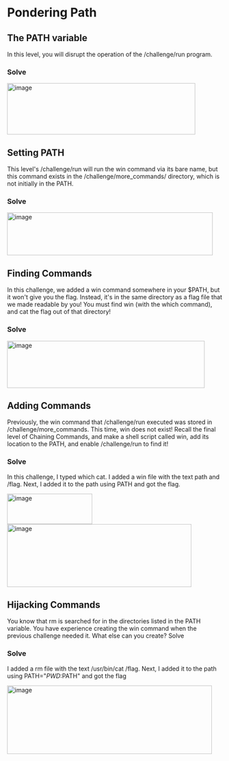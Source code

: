 # Pondering Path

## The PATH variable
In this level, you will disrupt the operation of the /challenge/run program.

### Solve
<img width="440" height="120" alt="image" src="https://github.com/user-attachments/assets/a2d4278a-f5e0-45fe-8549-463dc4198bfc" />

## Setting PATH
This level's /challenge/run will run the win command via its bare name, but this command exists in the /challenge/more_commands/ directory, which is not initially in the PATH.

### Solve
<img width="481" height="100" alt="image" src="https://github.com/user-attachments/assets/552ab300-689a-4a33-8983-e4176773628d" />

## Finding Commands
In this challenge, we added a win command somewhere in your $PATH, but it won't give you the flag. Instead, it's in the same directory as a flag file that we made readable by you! You must find win (with the which command), and cat the flag out of that directory!

### Solve
<img width="462" height="110" alt="image" src="https://github.com/user-attachments/assets/f9b01dc3-a155-4f1a-866c-05fca196f820" />

## Adding Commands
Previously, the win command that /challenge/run executed was stored in /challenge/more_commands. This time, win does not exist! Recall the final level of Chaining Commands, and make a shell script called win, add its location to the PATH, and enable /challenge/run to find it!

### Solve
In this challenge, I typed which cat. I added a win file with the text path and /flag. Next, I added it to the path using PATH and got the flag.

<img width="199" height="71" alt="image" src="https://github.com/user-attachments/assets/36bc79cb-ddba-434a-bc58-2540e0068ac2" />

<img width="431" height="147" alt="image" src="https://github.com/user-attachments/assets/e1eedf6f-e878-4291-9f6a-91c18c4c8862" />

## Hijacking Commands
You know that rm is searched for in the directories listed in the PATH variable. You have experience creating the win command when the previous challenge needed it. What else can you create?
Solve

### Solve
I added a rm file with the text /usr/bin/cat /flag. Next, I added it to the path using PATH="$PWD:$PATH" and got the flag

<img width="479" height="160" alt="image" src="https://github.com/user-attachments/assets/8659d594-1b73-437b-9d07-6d12a828236e" />

